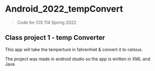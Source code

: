 # Android_2022_tempConvert

> Code for CIS 114 Spring 2022

## Class project 1 - temp Converter

This app will take the temperture in fahrenhiet & convert it to celsius.

The project was made in android studio so the app is written in XML and Java